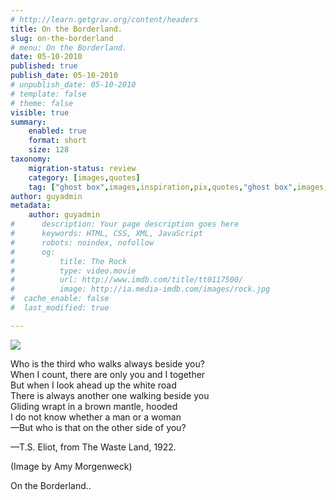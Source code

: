 ```yaml
---
# http://learn.getgrav.org/content/headers
title: On the Borderland.
slug: on-the-borderland
# menu: On the Borderland.
date: 05-10-2010
published: true
publish_date: 05-10-2010
# unpublish_date: 05-10-2010
# template: false
# theme: false
visible: true
summary:
    enabled: true
    format: short
    size: 128
taxonomy:
    migration-status: review
    category: [images,quotes]
    tag: ["ghost box",images,inspiration,pix,quotes,"ghost box",images,inspiration,pix,quotes]
author: guyadmin
metadata:
    author: guyadmin
#      description: Your page description goes here
#      keywords: HTML, CSS, XML, JavaScript
#      robots: noindex, nofollow
#      og:
#          title: The Rock
#          type: video.movie
#          url: http://www.imdb.com/title/tt0117500/
#          image: http://ia.media-imdb.com/images/rock.jpg
#  cache_enable: false
#  last_modified: true

---
```


![](https://2018.guyjames.com/wp-content/uploads/tumblr_l9n44e4Fxp1qzfoxxo1_500.jpg)

Who is the third who walks always beside you?  
 When I count, there are only you and I together  
 But when I look ahead up the white road  
 There is always another one walking beside you  
 Gliding wrapt in a brown mantle, hooded  
 I do not know whether a man or a woman  
 —But who is that on the other side of you?

—T.S. Eliot, from The Waste Land, 1922.

(Image by Amy Morgenweck)

On the Borderland..